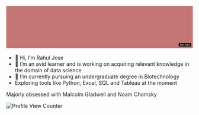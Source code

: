  ![banner](https://github.com/RJose23/RJose23/blob/main/New-file.gif)
 
 

- 👋 Hi, I’m Rahul Jose
- 👀 I’m an avid learner and is working on acquiring relevant knowledge in the domain of data science 
- 🌱 I’m currently pursuing an undergraduate degree in Biotechnology
-    Exploring tools like Python, Excel, SQL and Tableau at the moment

Majorly obsessed with Malcolm Gladwell and Noam Chomsky

![Profile View Counter](https://komarev.com/ghpvc/?username=RJose23)
